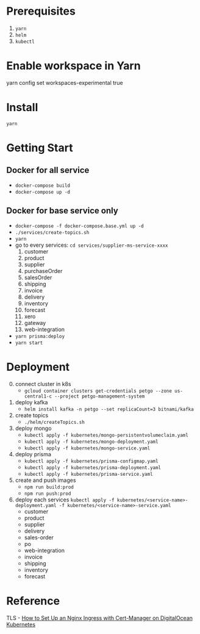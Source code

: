 # Prerequisites

1. `yarn`
2. `helm`
3. `kubectl`

# Enable workspace in Yarn

yarn config set workspaces-experimental true

# Install

`yarn`

# Getting Start

## Docker for all service

- `docker-compose build`
- `docker-compose up -d`

## Docker for base service only

- `docker-compose -f docker-compose.base.yml up -d`
- `./services/create-topics.sh`
- `yarn`
- go to every services: `cd services/supplier-ms-service-xxxx`
  1. customer
  2. product
  3. supplier
  4. purchaseOrder
  5. salesOrder
  6. shipping
  7. invoice
  8. delivery
  9. inventory
  10. forecast
  11. xero
  12. gateway
  13. web-integration
- `yarn prisma:deploy`
- `yarn start`

# Deployment

0. connect cluster in k8s
   - `gcloud container clusters get-credentials petgo --zone us-central1-c --project petgo-management-system`
1. deploy kafka
   - `helm install kafka -n petgo --set replicaCount=3 bitnami/kafka`
1. create topics
   - `./helm/createTopics.sh`
1. deploy mongo
   - `kubectl apply -f kubernetes/mongo-persistentvolumeclaim.yaml`
   - `kubectl apply -f kubernetes/mongo-deployment.yaml`
   - `kubectl apply -f kubernetes/mongo-service.yaml`
1. deploy prisma
   - `kubectl apply -f kubernetes/prisma-configmap.yaml`
   - `kubectl apply -f kubernetes/prisma-deployment.yaml`
   - `kubectl apply -f kubernetes/prisma-service.yaml`
1. create and push images
   - `npm run build:prod`
   - `npm run push:prod`
1. deploy each services `kubectl apply -f kubernetes/<service-name>-deployment.yaml -f kubernetes/<service-name>-service.yaml`
   - customer
   - product
   - supplier
   - delivery
   - sales-order
   - po
   - web-integration
   - invoice
   - shipping
   - inventory
   - forecast

# Reference

TLS - [How to Set Up an Nginx Ingress with Cert-Manager on DigitalOcean Kubernetes](https://www.digitalocean.com/community/tutorials/how-to-set-up-an-nginx-ingress-with-cert-manager-on-digitalocean-kubernetes#step-1-%E2%80%94-setting-up-dummy-backend-services)
